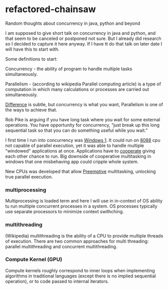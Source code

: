 # refactored-chainsaw

Random thoughts about concurrency in java, python and beyond

I am supposed to give short talk on concurrency in java and python, and that seem to be canceled or postponed not sure. But I already did research so I decided to capture it here anyway. If I have tt do that talk on later date I will have this to start with.

Some definitions to start:

Concurrency - the ability of program to handle multiple tasks simultaneously.

Parallelism - (according to wikipedia Parallel computing article) is a type of computation in which many calculations or processes are carried out simultaneously.

[Difference](https://stackoverflow.com/questions/1050222/what-is-the-difference-between-concurrency-and-parallelism) is subtle, but concurrency is what you want, Parallelism is one of the ways to achieve that.

Rob Pike is arguing if you have long task where you wait for some external operations. You have opportunity for concurrency, “just break up this long sequential task so that you can do something useful while you wait.”  

I first time I run into concurrency was  [Windows 1](https://en.wikipedia.org/wiki/Windows_1.0). It could run on [8088](https://en.wikipedia.org/wiki/Intel_8088) cpu not capable of parallel execution, yet it was able to handle multiple "windowed" applications at once. Applications have to [cooperate](https://en.wikipedia.org/wiki/Cooperative_multitasking) giving each other chance to run. Big downside of cooperative multitasking in windows that one misbehaving app could cripple whole system.

New CPUs was developed that allow [Preemptive](https://en.wikipedia.org/wiki/Preemption_(computing)#PREEMPTIVE) multitasking, unlocking true parallel execution.

### multiprocessing

Multiprocessing is loaded term and here I will use in in-context of OS ability tu run multiple concurrent processes in a system. OS processes typically use separate processors to minimize context swithching.

### multithreading

(Wikipedia) multithreading is the ability of a CPU to provide multiple threads of execution. There are two common approaches for multi threading: parallel multithreading and concurrent multithreading.

### Compute Kernel (GPU)

Compute kernels roughly correspond to inner loops when implementing algorithms in traditional languages (except there is no implied sequential operation), or to code passed to internal iterators.




